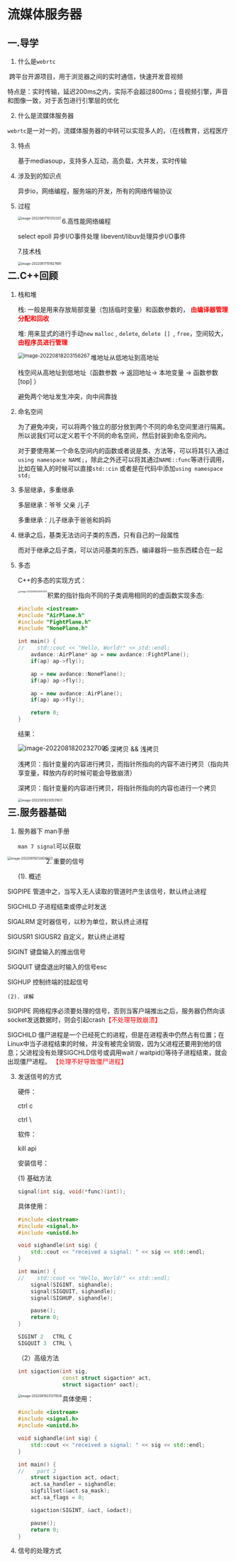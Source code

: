 # 流媒体服务器

## 一.导学

1. 什么是`webrtc`

​		跨平台开源项目，用于浏览器之间的实时通信，快速开发音视频

​		特点是：实时传输，延迟200ms之内，实际不会超过800ms；音视频引擎，声音和图像一致，对于丢包进行引擎层的优化

2. 什么是流媒体服务器

​		`webrtc`是一对一的，流媒体服务器的中转可以实现多人的，（在线教育，远程医疗

3. 特点

   基于mediasoup，支持多人互动，高负载，大并发，实时传输

4. 涉及到的知识点

   异步io，网络编程，服务端的开发，所有的网络传输协议

5. 过程

   <img src="流媒体服务器.assets/image-20220817151312337.png" alt="image-20220817151312337" style="zoom: 50%;" align="left"/>

   6.高性能网络编程

   select epoll 异步I/O事件处理  libevent/libuv处理异步I/O事件

   7.技术栈

   <img src="流媒体服务器.assets/image-20220817151827681.png" alt="image-20220817151827681" style="zoom: 50%;" align="left"/>

## 二.C++回顾

1. 栈和堆

   栈: 一般是用来存放局部变量（包括临时变量）和函数参数的，<font color = "red"> **由编译器管理分配和回收**</font>

   堆: 用来显式的进行手动`new` `malloc` , `delete`,  `delete [] `,  `free`，空间较大，<font color="red"> **由程序员进行管理** </font>
   
   <img src="流媒体服务器.assets/image-20220818203156267.png" alt="image-20220818203156267" style="zoom:80%;" align="left"/>
   
   堆地址从低地址到高地址
   
   栈空间从高地址到低地址（函数参数 $\to$ 返回地址$\to$ 本地变量 $\to$ 函数参数[top] ）
   
   避免两个地址发生冲突，向中间靠拢
   
   

2. 命名空间

   为了避免冲突，可以将两个独立的部分放到两个不同的命名空间里进行隔离。所以说我们可以定义若干个不同的命名空间，然后封装到命名空间内。

   对于要使用某一个命名空间内的函数或者说是类、方法等，可以将其引入通过`using namespace NAME;`，除此之外还可以将其通过`NAME::func`等进行调用，比如在输入的时候可以直接`std::cin` 或者是在代码中添加`using namespace std;`

3. 多层继承，多重继承

   多层继承：爷爷 父亲 儿子

   多重继承：儿子继承于爸爸和妈妈

4. 继承之后，基类无法访问子类的东西，只有自己的一段属性

   而对于继承之后子类，可以访问基类的东西，编译器将一些东西糅合在一起

5. 多态

   C++的多态的实现方式：

   <img src="流媒体服务器.assets/image-20220818200413191.png" alt="image-20220818200413191" style="zoom:33%;" align="left"/>

   积累的指针指向不同的子类调用相同的的虚函数实现多态:

   ```cpp
   #include <iostream>
   #include "AirPlane.h"
   #include "FightPlane.h"
   #include "NonePlane.h"
   
   int main() {
   //    std::cout << "Hello, World!" << std::endl;
       avdance::AirPlane* ap = new avdance::FightPlane();
       if(ap) ap->fly();
   
       ap = new avdance::NonePlane();
       if(ap) ap->fly();
   
       ap = new avdance::AirPlane();
       if(ap) ap->fly();
   
       return 0;
   }
   ```

   结果：

   <img src="流媒体服务器.assets/image-20220818202327005.png" alt="image-20220818202327005"  align="left"/>

6. 深拷贝 && 浅拷贝

   浅拷贝：指针变量的内容进行拷贝，而指针所指向的内容不进行拷贝（指向共享变量，释放内存的时候可能会导致崩溃）

   深拷贝：指针变量的内容进行拷贝，将指针所指向的内容也进行一个拷贝

   <img src="流媒体服务器.assets/image-20220818230531631.png" alt="image-20220818230531631" style="zoom:50%;" align="left"/>

## 三.服务器基础

1. 服务器下 man手册

   `man 7 signal`可以获取

<img src="流媒体服务器.assets/image-20220819212404633.png" alt="image-20220819212404633" style="zoom: 50%;" align="left"/>

2. 重要的信号

   (1). 概述

SIGPIPE 管道中之，当写入无人读取的管道时产生该信号，默认终止进程

SIGCHILD 子进程结束或停止时发送

SIGALRM 定时器信号，以秒为单位，默认终止进程

SIGUSR1 SIGUSR2 自定义，默认终止进程

SIGINT 键盘输入的推出信号

SIGQUIT 键盘退出时输入的信号esc

SIGHUP 控制终端的挂起信号

  	(2). 详解

SIGPIPE 网络程序必须要处理的信号，否则当客户端推出之后，服务器仍然向该socket发送数据时，则会引起crash<font color="red">【不处理导致崩溃】</font>

SIGCHILD 僵尸进程是一个已经死亡的进程，但是在进程表中仍然占有位置；在Linux中当子进程结束的时候，并没有被完全销毁，因为父进程还要用到他的信息；父进程没有处理SIGCHLD信号或调用wait / waitpid()等待子进程结束，就会出现僵尸进程。<font color="red"> 【处理不好导致僵尸进程】</font>

3. 发送信号的方式

   硬件：

   ctrl c

   ctrl \

   软件：

   kill api

   安装信号：

   (1) 基础方法

   ```cpp
   signal(int sig, void(*func)(int));
   ```

    具体使用：

   ```cpp
   #include <iostream>
   #include <signal.h>
   #include <unistd.h>
   
   void sighandle(int sig) {
       std::cout << "received a signal: " << sig << std::endl;
   }
   
   int main() {
   //    std::cout << "Hello, World!" << std::endl;
       signal(SIGINT, sighandle);
       signal(SIGQUIT, sighandle);
       signal(SIGHUP, sighandle);
   
       pause();
       return 0;
   }
   ```

   ```c++
   SIGINT 2   CTRL C
   SIGQUIT 3  CTRL \
   ```

   （2）高级方法

   ```cpp
   int sigaction(int sig, 
                 const struct sigaction* act, 
                 struct sigaction* oact);
   ```

   <img src="流媒体服务器.assets/image-20220819231211838.png" alt="image-20220819231211838" style="zoom:50%;" align="left"/>

   

   具体使用：

   ```cpp
   #include <iostream>
   #include <signal.h>
   #include <unistd.h>
   
   void sighandle(int sig) {
       std::cout << "received a signal: " << sig << std::endl;
   }
   
   int main() {
   //    part 2
       struct sigaction act, odact;
       act.sa_handler = sighandle;
       sigfillset(&act.sa_mask);
       act.sa_flags = 0;
   
       sigaction(SIGINT, &act, &odact);
   
       pause();
       return 0;
   }
   ```

   

4. 信号的处理方式

